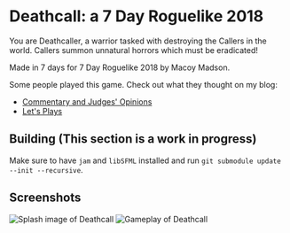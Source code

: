 # Deathcall: a 7 Day Roguelike 2018
You are Deathcaller, a warrior tasked with destroying the Callers in the world. 
Callers summon unnatural horrors which must be eradicated!

Made in 7 days for 7 Day Roguelike 2018 by Macoy Madson.

Some people played this game. Check out what they thought on my blog:
- [Commentary and Judges' Opinions](https://au79games.wordpress.com/2018/03/06/7-day-roguelike-2018/)
- [Let's Plays](https://au79games.wordpress.com/2018/08/29/deathcall-lets-play/)

## Building (This section is a work in progress)
Make sure to have `jam` and `libSFML` installed and run `git submodule update --init --recursive`.

## Screenshots
![Splash image of Deathcall](https://img.itch.zone/aW1nLzExMDU3MDgucG5n/original/Bn4qqK.png)
![Gameplay of Deathcall](https://img.itch.zone/aW1hZ2UvMjMyNDcxLzExMDU2ODcucG5n/original/%2FnmOs7.png)
